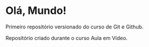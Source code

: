 # Olá, Mundo!
 Primeiro repositório versionado do curso de Git e Github.

 Repositório criado durante o curso Aula em Vídeo.
